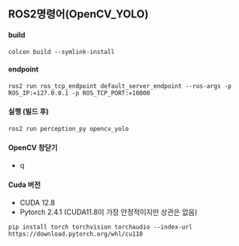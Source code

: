 
## ROS2명령어(OpenCV_YOLO)
#### build
```
colcon build --symlink-install
```

#### endpoint
```
ros2 run ros_tcp_endpoint default_server_endpoint --ros-args -p ROS_IP:=127.0.0.1 -p ROS_TCP_PORT:=10000
```

#### 실행 (빌드 후)
```
ros2 run perception_py opencv_yolo
```

#### OpenCV 창닫기
- q

#### Cuda 버전
- CUDA 12.8
- Pytorch 2.4.1 (CUDA11.8이 가장 안정적이지만 상관은 없음)

```
pip install torch torchvision torchaudio --index-url https://download.pytorch.org/whl/cu118
```